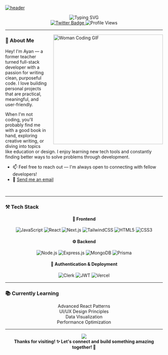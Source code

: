 [![header](https://capsule-render.vercel.app/api?type=waving&color=gradient&height=300&section=header&text=Hey%20There!%20I'm%20Ayan&fontSize=70&fontAlignY=40&animation=fadeIn)](https://github.com/ayaneey)

<div align="center">
  <img src="https://readme-typing-svg.herokuapp.com?font=Fira+Code&size=22&duration=3000&pause=1000&color=6366F1&center=true&vCenter=true&width=500&lines=Full+Stack+Developer+%F0%9F%92%BB;Passionate+About+Exciting+Projects+%F0%9F%9A%80;Building+Educational+Apps+%F0%9F%8E%93;Learning+Something+New+Every+Day+%E2%9C%A8" alt="Typing SVG" />
</div>

<div align="center">
  <a href="https://twitter.com/ayan_ahmed021/">
    <img src="https://img.shields.io/badge/Twitter-%231DA1F2.svg?style=for-the-badge&logo=Twitter&logoColor=white" alt="Twitter Badge"/>
  </a>
  <img src="https://komarev.com/ghpvc/?username=ayaneey&style=for-the-badge&color=blueviolet" alt="Profile Views"/>
</div>

---

<img align="right" alt="Woman Coding GIF" width="350" src="https://media.giphy.com/media/L1R1tvI9svkIWwpVYr/giphy.gif" style="margin-left: 20px;">

### 🧠 About Me

Hey! I'm Ayan — a former teacher turned full-stack developer with a passion for writing clean, purposeful code. I love building personal projects that are practical, meaningful, and user-friendly.

When I'm not coding, you'll probably find me with a good book in hand, exploring creative writing, or diving into topics like education or design. I enjoy learning new tech tools and constantly finding better ways to solve problems through development.

- 📫 Feel free to reach out — I'm always open to connecting with fellow developers!
- 📧 [Send me an email](mailto:ayanahmed0210@gmail.com)

<br clear="both">

---

### ⚒️ Tech Stack

<div align="center">

#### 🎨 Frontend
![JavaScript](https://img.shields.io/badge/JavaScript-F7DF1E?style=for-the-badge&logo=javascript&logoColor=black)
![React](https://img.shields.io/badge/React-20232A?style=for-the-badge&logo=react&logoColor=61DAFB)
![Next.js](https://img.shields.io/badge/Next.js-000?style=for-the-badge&logo=nextdotjs&logoColor=white)
![TailwindCSS](https://img.shields.io/badge/Tailwind_CSS-38B2AC?style=for-the-badge&logo=tailwind-css&logoColor=white)
![HTML5](https://img.shields.io/badge/HTML5-E34F26?style=for-the-badge&logo=html5&logoColor=white)
![CSS3](https://img.shields.io/badge/CSS3-1572B6?style=for-the-badge&logo=css3&logoColor=white)

#### ⚙️ Backend
![Node.js](https://img.shields.io/badge/Node.js-43853D?style=for-the-badge&logo=node.js&logoColor=white)
![Express.js](https://img.shields.io/badge/Express.js-000000?style=for-the-badge&logo=express&logoColor=white)
![MongoDB](https://img.shields.io/badge/MongoDB-4EA94B?style=for-the-badge&logo=mongodb&logoColor=white)
![Prisma](https://img.shields.io/badge/Prisma-3982CE?style=for-the-badge&logo=Prisma&logoColor=white)

#### 🔐 Authentication & Deployment
![Clerk](https://img.shields.io/badge/Clerk-6C47FF?style=for-the-badge&logo=clerk&logoColor=white)
![JWT](https://img.shields.io/badge/JWT-000000?style=for-the-badge&logo=JSON%20web%20tokens&logoColor=white)
![Vercel](https://img.shields.io/badge/Vercel-000000?style=for-the-badge&logo=vercel&logoColor=white)

</div>

---

### 📚 Currently Learning

<div align="center">
  
Advanced React Patterns  
UI/UX Design Principles  
Data Visualization  
Performance Optimization  

</div>

---

<div align="center">
  <img src="https://capsule-render.vercel.app/api?type=waving&color=gradient&height=100&section=footer&animation=fadeIn"/>
</div>

<div align="center">
  <b>Thanks for visiting! ✨ Let's connect and build something amazing together! 🚀</b>
</div>
